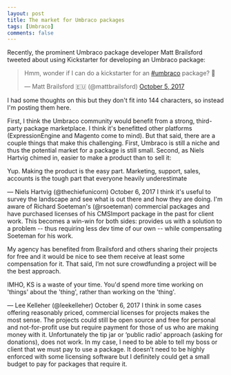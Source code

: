 ```yaml
---
layout: post
title: The market for Umbraco packages
tags: [Umbraco]
comments: false
---
```

Recently, the prominent Umbraco package developer Matt Brailsford tweeted about using Kickstarter for developing an Umbraco package:

<blockquote class="twitter-tweet" data-lang="en"><p lang="en" dir="ltr">Hmm, wonder if I can do a kickstarter for an <a href="https://twitter.com/hashtag/umbraco?src=hash&amp;ref_src=twsrc%5Etfw">#umbraco</a> package? 🤔</p>&mdash; Matt Brailsford 🇪🇺 (@mattbrailsford) <a href="https://twitter.com/mattbrailsford/status/916013343432986626?ref_src=twsrc%5Etfw">October 5, 2017</a></blockquote>
<script async src="https://platform.twitter.com/widgets.js" charset="utf-8"></script>

I had some thoughts on this but they don't fit into 144 characters, so instead I'm posting them here.

First, I think the Umbraco community would benefit from a strong, third-party package marketplace.  I think it's benefitted other platforms (ExpressionEngine and Magento come to mind).  But that said, there are a couple things that make this challenging. First, Umbraco is still a niche and thus the potential market for a package is still small. Second, as Niels Hartvig chimed in, easier to make a product than to sell it:

Yup. Making the product is the easy part. Marketing, support, sales, accounts is the tough part that everyone heavily underestimate

— Niels Hartvig (@thechiefunicorn) October 6, 2017
I think it's useful to survey the landscape and see what is out there and how they are doing.  I'm aware of Richard Soeteman's (@rsoeteman) commercial packages and have purchased licenses of his CMSImport package in the past for client work. This becomes a win-win for both sides: provides us with a solution to a problem -- thus requiring less dev time of our own -- while compensating Soeteman for his work.

My agency has benefited from Brailsford and others sharing their projects for free and it would be nice to see them receive at least some compensation for it. That said, I’m not sure crowdfunding a project will be the best approach.

IMHO, KS is a waste of your time. You'd spend more time working on 'things' about the 'thing', rather than working on the 'thing'.

— Lee Kelleher (@leekelleher) October 6, 2017
I think in some cases offering reasonably priced, commercial licenses for projects makes the most sense. The projects could still be open source and free for personal and not-for-profit use but require payment for those of us who are making money with it. Unfortunately the tip jar or ‘public radio’ approach (asking for donations), does not work. In my case, I need to be able to tell my boss or client that we must pay to use a package. It doesn’t need to be highly enforced with some licensing software but I definitely could get a small budget to pay for packages that require it.